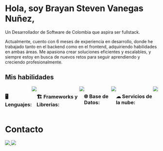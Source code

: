 <h1>Hola, soy Brayan Steven Vanegas Nuñez,</h1>
<p>Un Desarrollador de Software de Colombia que aspira ser fullstack.</p>
<p>Actualmente, cuento con 6 meses de experiencia en desarrollo, donde he trabajado tanto en el backend como en el frontend, adquiriendo habilidades en ambas áreas.
Me apasiona crear soluciones eficientes y escalables, y siempre estoy en busca de nuevos retos para seguir aprendiendo y creciendo profesionalmente.</p>
<h2>Mis habilidades</h2>
<div style="display:flex" >
  
  <h3>🖥️ Lenguajes:</h3>
  <img src="https://github.com/user-attachments/assets/963e7f7d-8f96-47d1-8be3-092db8bfc31e">

  <h3>🏗️ Frameworks y Librerias:</h3>
  <img src="https://github.com/user-attachments/assets/38b02d20-6421-4ab1-a1b6-b808ad2a3852">  

  <h3>🌐 Base de Datos:</h3>
  <img src="https://github.com/user-attachments/assets/1031c68b-275c-47d2-8068-ce22fb759e61">

  <h3>☁ Servicios de la nube:</h3>
  <img src="https://github.com/user-attachments/assets/147f6ea3-8d2c-4e6d-80fa-b835e2f9a7b4">
</div>

<h1>Contacto</h1>


<a href="mailto:vanegitas.net@gmail.com">
  <img src="https://img.shields.io/badge/Gmail-da0000?logoColor=white&style=for-the-badge">
</a>
<a href="https://www.linkedin.com/in/brayan-steven-vanegas-nu%C3%B1ez-9358a3255/">
  <img src="https://img.shields.io/badge/LinkedIn-006ada?logoColor=white&style=for-the-badge">
</a>



<!--
**Branstivenson/Branstivenson** is a ✨ _special_ ✨ repository because its `README.md` (this file) appears on your GitHub profile.

Here are some ideas to get you started:

- 🔭 I’m currently working on ...
- 🌱 I’m currently learning ...
- 👯 I’m looking to collaborate on ...
- 🤔 I’m looking for help with ...
- 💬 Ask me about ...
- 📫 How to reach me: ...
- 😄 Pronouns: ...
- ⚡ Fun fact: ...
-->
